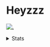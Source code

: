 # Heyzzz  

[![.](https://skillicons.dev/icons?i=ts,nextjs,nestjs,mongodb)](https://skillicons.dev)  

<details>
<summary>Stats</summary
<!--START_SECTION:waka-->

```txt
TypeScript   3 hrs           ███████████████████▓░░░░░   79.17 %
Bash         26 mins         ███░░░░░░░░░░░░░░░░░░░░░░   11.60 %
CSS          8 mins          █░░░░░░░░░░░░░░░░░░░░░░░░   03.94 %
SSH Config   8 mins          █░░░░░░░░░░░░░░░░░░░░░░░░   03.63 %
JavaScript   2 mins          ▒░░░░░░░░░░░░░░░░░░░░░░░░   01.31 %
```

<!--END_SECTION:waka-->
</details>
